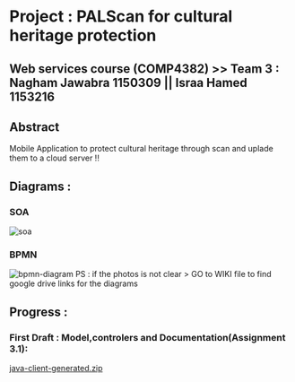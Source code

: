 # Project : PALScan for cultural heritage protection   

## Web services course (COMP4382) >> Team 3 : Nagham Jawabra 1150309 || Israa Hamed 1153216


## Abstract

Mobile Application to protect cultural heritage through scan and uplade them to a cloud server !!


## Diagrams : 


### SOA
![soa](https://user-images.githubusercontent.com/36053501/48878861-04135d00-ee12-11e8-8325-636ac3bcfa9e.png)


### BPMN 

![bpmn-diagram](https://user-images.githubusercontent.com/44175754/48811202-64809c80-ed35-11e8-873b-abb8b8409dd3.png)
PS : if the photos is not clear > GO to WIKI file to find  google drive links for the diagrams 

## Progress : 

### First Draft : Model,controlers and Documentation(Assignment 3.1):
[java-client-generated.zip](https://github.com/COMP4381/Team3/files/2602052/java-client-generated.zip)
